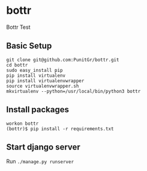 # bottr
Bottr Test

## Basic Setup
```
git clone git@github.com:PunitGr/bottr.git
cd bottr
sudo easy_install pip
pip install virtualenv
pip install virtualenvwrapper
source virtualenvwrapper.sh
mkvirtualenv --python=/usr/local/bin/python3 bottr
```

## Install packages
```
workon bottr
(bottr)$ pip install -r requirements.txt
```

## Start django server
Run `./manage.py runserver`
